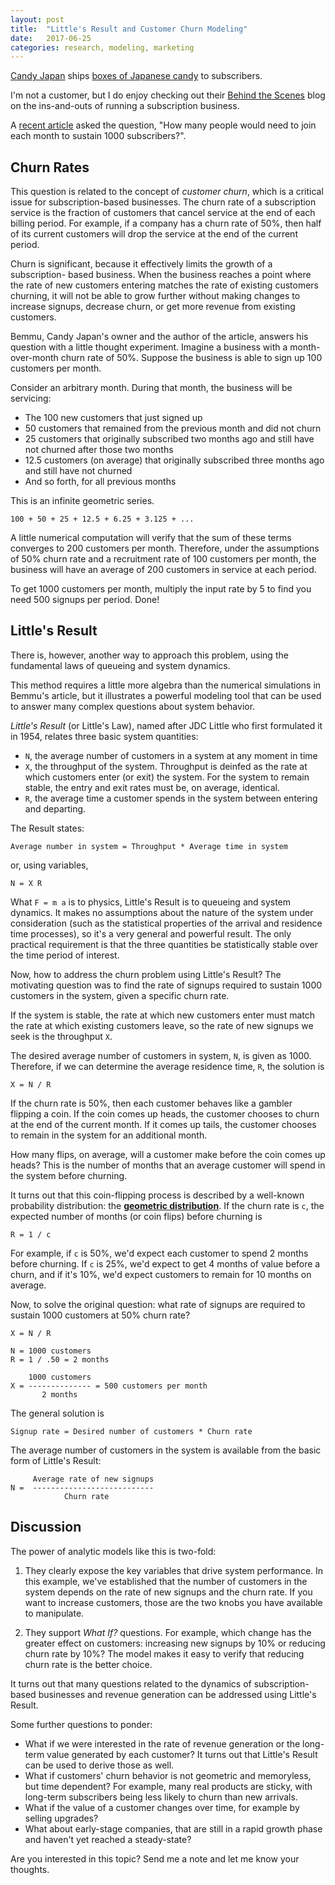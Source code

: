 ```yaml
---
layout: post
title:  "Little's Result and Customer Churn Modeling"
date:   2017-06-25
categories: research, modeling, marketing
---
```


[Candy Japan](https://www.candyjapan.com) ships [boxes of Japanese 
candy](http://tvtropes.org/pmwiki/pmwiki.php/Main/ExactlyWhatItSaysOnTheTin)
to subscribers.

I'm not a customer, but I do enjoy checking out their
[Behind the Scenes](https://www.candyjapan.com/behind-the-scenes) blog
on the ins-and-outs of running a subscription business.

A [recent article](https://www.candyjapan.com/behind-the-scenes/twice-as-happy-half-the-price)
asked the question, "How many people would need to join each month to sustain 1000 subscribers?".

## Churn Rates

This question is related to the concept of *customer churn*, which is a critical
issue for subscription-based businesses. The churn rate of a subscription
service is the fraction of customers that cancel service at the end of 
each billing period. For example, if a company has a churn rate of 50%, then half of its
current customers will drop the service at the end of the current period.

Churn is significant, because it effectively limits the growth of a subscription-
based business. When the business reaches a point where the rate of 
new customers entering matches the rate of existing customers churning,
it will not be able to grow further without making changes to increase
signups, decrease churn, or get more revenue from existing customers.

Bemmu, Candy Japan's owner and the author of the article, answers his question with a little thought experiment.
Imagine a business with a month-over-month churn rate of 50%.
Suppose the business is able to sign up 100 customers per month.

Consider an arbitrary month. During that month, the business will be
servicing:

  - The 100 new customers that just signed up
  - 50 customers that remained from the previous month and did not churn
  - 25 customers that originally subscribed two months ago and still have not churned after those two months
  - 12.5 customers (on average) that originally subscribed three months ago and still have not churned
  - And so forth, for all previous months
  
This is an infinite geometric series.

```
100 + 50 + 25 + 12.5 + 6.25 + 3.125 + ...
```

A little numerical computation 
will verify that the sum of these terms converges to 200 customers per month.
Therefore, under the assumptions of 50% churn rate and a recruitment
rate of 100 customers per month, the business will have an average of
200 customers in service at each period.

To get 1000 customers per month, multiply the input rate by 5 to find
you need 500 signups per period. Done!

## Little's Result

There is, however, another way to approach this problem, using
the fundamental laws of queueing and system dynamics.

This method requires a little more algebra than the numerical
simulations in Bemmu's article, but it illustrates a powerful 
modeling tool that can be used to answer many complex questions
about system behavior.

*Little's Result* (or Little's Law), named after JDC Little who first formulated it in
1954, relates three basic system quantities:

  - `N`, the average number of customers in a system at any moment in time
  - `X`, the throughput of the system. Throughput is deinfed as the 
  rate at which customers enter (or exit) the system. For the system
  to remain stable, the entry and exit rates must be, on average, identical.
  - `R`, the average time a customer spends in the system between
  entering and departing.
  
The Result states:

```
Average number in system = Throughput * Average time in system
```

or, using variables,

```
N = X R
```

What `F = m a` is to physics, Little's Result is to queueing 
and system dynamics. It makes no assumptions about the nature of the system under
consideration (such as the statistical properties of the arrival
and residence time processes), so it's a very general and powerful
result. The only practical requirement is that the three
quantities be statistically stable over the time period of interest.


Now, how to address the churn problem using Little's Result? The
motivating question was to find the rate of signups required to
sustain 1000 customers in the system, given a specific churn rate.

If the system is stable, the rate at which new customers enter must
match the rate at which existing customers leave, so the rate of new
signups we seek is the throughput `X`.

The desired average number of customers in system, `N`, is given as 1000.
Therefore, if we can determine the average residence time, `R`, the solution
is 

```
X = N / R
```

If the churn rate is 50%, then each customer behaves like a gambler 
flipping a coin. If the coin comes up heads, the customer chooses
to churn at the end of the current month. If it comes up tails, the 
customer chooses to remain in the system for an additional month.

How many flips, on average, will a customer make before the coin comes
up heads? This is the number of months that an average customer will
spend in the system before churning.

It turns out that this coin-flipping process is described
by a well-known probability distribution: the 
[**geometric distribution**](https://en.wikipedia.org/wiki/Geometric_distribution).
If the churn rate is `c`, the expected number of months (or coin flips)
before churning is

```
R = 1 / c
```

For example, if `c` is 50%, we'd expect each customer to spend
2 months before churning. If `c` is 25%, we'd expect to get
4 months of value before a churn, and if it's 10%, we'd expect
customers to remain for 10 months on average.

Now, to solve the original question: what rate of signups are 
required to sustain 1000 customers at 50% churn rate?

```
X = N / R

N = 1000 customers
R = 1 / .50 = 2 months

    1000 customers
X = -------------- = 500 customers per month
       2 months
```

The general solution is

```
Signup rate = Desired number of customers * Churn rate 
```

The average number of customers in the system
is available from the basic form of Little's Result:

```
     Average rate of new signups
N =  ---------------------------
            Churn rate
```

## Discussion

The power of analytic models like this is two-fold:

  1. They clearly expose the key variables that drive system performance.
  In this example, we've established that the number of customers in 
  the system depends on the rate of new signups and the churn rate.
  If you want to increase customers, those are the two knobs you have available
  to manipulate.
  
  2. They support *What If?* questions. For example, which change has the
  greater effect on customers: increasing new signups by 10% or reducing
  churn rate by 10%? The model makes it easy to verify that reducing churn
  rate is the better choice.

It turns out that many questions related to the dynamics of
subscription-based businesses and revenue generation can be
addressed using Little's Result.

Some further questions to ponder:

  - What if we were interested in the rate of revenue generation or
    the long-term value generated by each customer? It turns out
    that Little's Result can be used to derive those as well.
  - What if customers' churn behavior is not geometric and memoryless,
    but time dependent? For example, many real products are sticky,
    with long-term subscribers being less likely to churn than new arrivals.
  - What if the value of a customer changes over time, for example
  by selling upgrades?
  - What about early-stage companies, that are still in a rapid
  growth phase and haven't yet reached a steady-state?
  
Are you interested in this topic? Send me a note and let me know
your thoughts.


